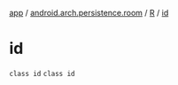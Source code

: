 [app](../../../index.md) / [android.arch.persistence.room](../../index.md) / [R](../index.md) / [id](./index.md)

# id

`class id`
`class id`